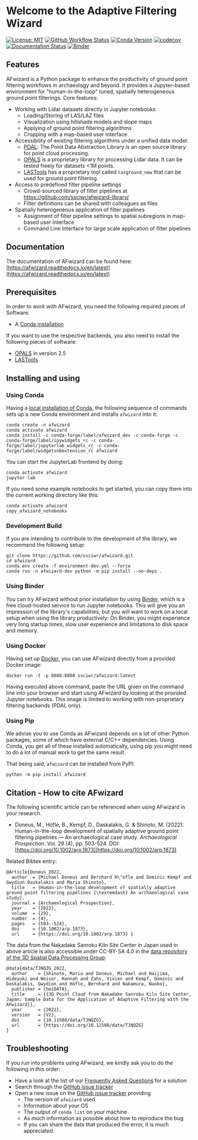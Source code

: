 # Welcome to the Adaptive Filtering Wizard

[![License: MIT](https://img.shields.io/badge/License-MIT-yellow.svg)](https://opensource.org/licenses/MIT)
[![GitHub Workflow Status](https://img.shields.io/github/workflow/status/ssciwr/afwizard/CI)](https://github.com/ssciwr/afwizard/actions?query=workflow%3ACI)
[![Conda Version](https://img.shields.io/conda/vn/conda-forge/afwizard.svg)](https://anaconda.org/conda-forge/afwizard)
[![codecov](https://codecov.io/gh/ssciwr/afwizard/branch/main/graph/badge.svg?token=ONIG38R74Y)](https://codecov.io/gh/ssciwr/afwizard)
[![Documentation Status](https://readthedocs.org/projects/afwizard/badge/)](https://afwizard.readthedocs.io/)
[![Binder](https://mybinder.org/badge_logo.svg)](https://mybinder.org/v2/gh/ssciwr/afwizard/main)

## Features

AFwizard is a Python package to enhance the productivity of ground point filtering workflows in archaeology and beyond.
It provides a Jupyter-based environment for "human-in-the-loop" tuned, spatially heterogeneous ground point filterings.
Core features:

* Working with Lidar datasets directly in Jupyter notebooks
  * Loading/Storing of LAS/LAZ files
  * Visualization using hillshade models and slope maps
  * Applying of ground point filtering algorithms
  * Cropping with a map-based user interface
* Accessibility of existing filtering algorithms under a unified data model:
  * [PDAL](https://pdal.io/): The Point Data Abstraction Library is an open source library for point cloud processing.
  * [OPALS](https://opals.geo.tuwien.ac.at/html/stable/index.html) is a proprietary library for processing Lidar data. It can be tested freely for datasets <1M points.
  * [LASTools](https://rapidlasso.com/) has a proprietary tool called `lasground_new` that can be used for ground point filtering.
* Access to predefined filter pipeline settings
  * Crowd-sourced library of filter pipelines at https://github.com/ssciwr/afwizard-library/
  * Filter definitions can be shared with colleagues as files
* Spatially heterogeneous application of filter pipelines
  * Assignment of filter pipeline settings to spatial subregions in map-based user interface
  * Command Line Interface for large scale application of filter pipelines

## Documentation

The documentation of AFwizard can be found here: [https://afwizard.readthedocs.io/en/latest](https://afwizard.readthedocs.io/en/latest)

## Prerequisites

In order to work with AFwizard, you need the following required pieces of Software.

* A [Conda installation](https://conda.io/projects/conda/en/latest/user-guide/install/index.html)

If you want to use the respective backends, you also need to install the following pieces of software:

* [OPALS](https://opals.geo.tuwien.ac.at/html/stable/index.html) in version 2.5
* [LASTools](https://rapidlasso.com/)

## Installing and using

### Using Conda

Having a [local installation of Conda](https://conda.io/projects/conda/en/latest/user-guide/install/index.html), the following sequence of commands sets up a new Conda environment and installs `afwizard` into it:

```
conda create -n afwizard
conda activate afwizard
conda install -c conda-forge/label/afwizard_dev -c conda-forge -c conda-forge/label/ipywidgets_rc -c conda-forge/label/jupyterlab_widgets_rc -c conda-forge/label/widgetsnbextension_rc afwizard
```

You can start the JupyterLab frontend by doing:

```
conda activate afwizard
jupyter lab
```

If you need some example notebooks to get started, you can copy them into the current working directory like this:

```
conda activate afwizard
copy_afwizard_notebooks
```

### Development Build

If you are intending to contribute to the development of the library, we recommend the following setup:

```
git clone https://github.com/ssciwr/afwizard.git
cd afwizard
conda env create -f environment-dev.yml --force
conda run -n afwizard-dev python -m pip install --no-deps .
```

### Using Binder

You can try AFwizard without prior installation by using [Binder](https://mybinder.org/v2/gh/ssciwr/afwizard/main), which is a free cloud-hosted service to run Jupyter notebooks. This will give you an impression of the library's capabilities, but you will want to work on a local setup when using the library productively: On Binder, you might experience very long startup times, slow user experience and limitations to disk space and memory.

### Using Docker

Having set up [Docker](https://docs.docker.com/get-docker/), you can use AFwizard directly from a provided Docker image:

```
docker run -t -p 8888:8888 ssciwr/afwizard:latest
```

Having executed above command, paste the URL given on the command line into your browser and start using AFwizard by looking at the provided Jupyter notebooks.
This image is limited to working with non-proprietary filtering backends (PDAL only).

### Using Pip

We advise you to use Conda as AFwizard depends on a lot of other Python packages, some of which have external C/C++ dependencies. Using Conda, you get all of these installed automatically, using pip you might need to do a lot of manual work to get the same result.

That being said, `afwizard` can be installed from PyPI:

```
python -m pip install afwizard
```

## Citation - How to cite AFwizard

The following scientific article can be referenced when using AFwizard in your research.

- Doneus, M., Höfle, B., Kempf, D., Daskalakis, G. & Shinoto, M. (2022): Human-in-the-loop development of spatially adaptive ground point filtering pipelines — An archaeological case study. _Archaeological Prospection_. Vol. 29 (4), pp. 503-524.  DOI: [https://doi.org/10.1002/arp.1873](https://doi.org/10.1002/arp.1873)

Related Bibtex entry:
```
@Article{Doneus_2022,
  author  = {Michael Doneus and Bernhard H\"ofle and Dominic Kempf and Gwydion Daskalakis and Maria Shinoto},
  title   = {Human-in-the-loop development of spatially adaptive ground point filtering pipelines {\textemdash} An archaeological case study},
  journal = {Archaeological Prospection},
  year    = {2022},
  volume  = {29},
  number  = {4},
  pages   = {503--524},
  doi     = {10.1002/arp.1873},
  url     = {https://doi.org/10.1002/arp.1873} }
```

The data from the Nakadake Sanroku Kiln Site Center in Japan used in above article is also accessible under CC-BY-SA 4.0 in the [data repository of the 3D Spatial Data Processing Group](https://heidata.uni-heidelberg.de/dataverse/3dgeo):

```
@data{data/TJNQZG_2022,
  author    = {Shinoto, Maria and Doneus, Michael and Haijima, Hideyuki and Weiser, Hannah and Zahs, Vivien and Kempf, Dominic and Daskalakis, Gwydion and Höfle, Bernhard and Nakamura, Naoko},
  publisher = {heiDATA},
  title     = {{3D Point Cloud from Nakadake Sanroku Kiln Site Center, Japan: Sample Data for the Application of Adaptive Filtering with the AFwizard}},
  year      = {2022},
  version   = {V2},
  doi       = {10.11588/data/TJNQZG},
  url       = {https://doi.org/10.11588/data/TJNQZG}
}
```

## Troubleshooting

If you run into problems using AFwizard, we kindly ask you to do the following in this order:

* Have a look at the list of our [Frequently Asked Questions](https://afwizard.readthedocs.io/en/latest/faq.html) for a solution
* Search through the [GitHub issue tracker](https://github.com/ssciwr/afwizard/issues)
* Open a new issue on the [GitHub issue tracker](https://github.com/ssciwr/afwizard/issues) providing
  * The version of `afwizard` used
  * Information about your OS
  * The output of `conda list` on your machine
  * As much information as possible about how to reproduce the bug
  * If you can share the data that produced the error, it is much appreciated.
